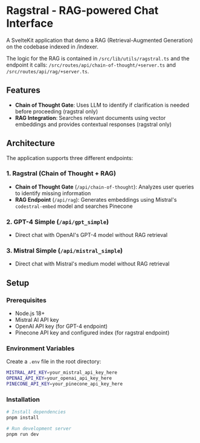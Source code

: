 # Ragstral - RAG-powered Chat Interface

A SvelteKit application that demo a RAG (Retrieval-Augmented Generation) on the codebase indexed in /indexer.

The logic for the RAG is contained in `/src/lib/utils/ragstral.ts` and the endpoint it calls: `/src/routes/api/chain-of-thought/+server.ts` and `/src/routes/api/rag/+server.ts`.

## Features

- **Chain of Thought Gate**: Uses LLM to identify if clarification is needed before proceeding (ragstral only)
- **RAG Integration**: Searches relevant documents using vector embeddings and provides contextual responses (ragstral only)

## Architecture

The application supports three different endpoints:

### 1. Ragstral (Chain of Thought + RAG)

- **Chain of Thought Gate** (`/api/chain-of-thought`): Analyzes user queries to identify missing information
- **RAG Endpoint** (`/api/rag`): Generates embeddings using Mistral's `codestral-embed` model and searches Pinecone

### 2. GPT-4 Simple (`/api/gpt_simple`)

- Direct chat with OpenAI's GPT-4 model without RAG retrieval

### 3. Mistral Simple (`/api/mistral_simple`)

- Direct chat with Mistral's medium model without RAG retrieval

## Setup

### Prerequisites

- Node.js 18+
- Mistral AI API key
- OpenAI API key (for GPT-4 endpoint)
- Pinecone API key and configured index (for ragstral endpoint)

### Environment Variables

Create a `.env` file in the root directory:

```bash
MISTRAL_API_KEY=your_mistral_api_key_here
OPENAI_API_KEY=your_openai_api_key_here
PINECONE_API_KEY=your_pinecone_api_key_here
```

### Installation

```bash
# Install dependencies
pnpm install

# Run development server
pnpm run dev
```
